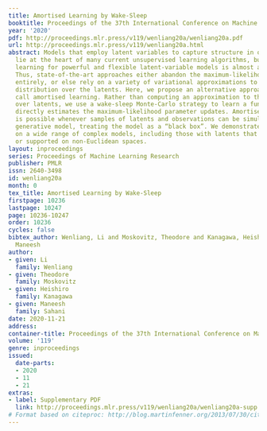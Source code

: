 ```yaml
---
title: Amortised Learning by Wake-Sleep
booktitle: Proceedings of the 37th International Conference on Machine Learning
year: '2020'
pdf: http://proceedings.mlr.press/v119/wenliang20a/wenliang20a.pdf
url: http://proceedings.mlr.press/v119/wenliang20a.html
abstract: Models that employ latent variables to capture structure in observed data
  lie at the heart of many current unsupervised learning algorithms, but exact maximum-likelihood
  learning for powerful and flexible latent-variable models is almost always intractable.
  Thus, state-of-the-art approaches either abandon the maximum-likelihood framework
  entirely, or else rely on a variety of variational approximations to the posterior
  distribution over the latents. Here, we propose an alternative approach that we
  call amortised learning. Rather than computing an approximation to the posterior
  over latents, we use a wake-sleep Monte-Carlo strategy to learn a function that
  directly estimates the maximum-likelihood parameter updates. Amortised learning
  is possible whenever samples of latents and observations can be simulated from the
  generative model, treating the model as a “black box”. We demonstrate its effectiveness
  on a wide range of complex models, including those with latents that are discrete
  or supported on non-Euclidean spaces.
layout: inproceedings
series: Proceedings of Machine Learning Research
publisher: PMLR
issn: 2640-3498
id: wenliang20a
month: 0
tex_title: Amortised Learning by Wake-Sleep
firstpage: 10236
lastpage: 10247
page: 10236-10247
order: 10236
cycles: false
bibtex_author: Wenliang, Li and Moskovitz, Theodore and Kanagawa, Heishiro and Sahani,
  Maneesh
author:
- given: Li
  family: Wenliang
- given: Theodore
  family: Moskovitz
- given: Heishiro
  family: Kanagawa
- given: Maneesh
  family: Sahani
date: 2020-11-21
address: 
container-title: Proceedings of the 37th International Conference on Machine Learning
volume: '119'
genre: inproceedings
issued:
  date-parts:
  - 2020
  - 11
  - 21
extras:
- label: Supplementary PDF
  link: http://proceedings.mlr.press/v119/wenliang20a/wenliang20a-supp.pdf
# Format based on citeproc: http://blog.martinfenner.org/2013/07/30/citeproc-yaml-for-bibliographies/
---
```

